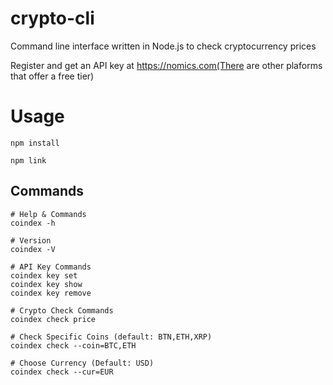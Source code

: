 # crypto-cli
Command line interface written in Node.js to check cryptocurrency prices

Register and get an API key at https://nomics.com(There are other plaforms that offer a free tier)

# Usage

```
npm install

npm link

```

## Commands

```
# Help & Commands
coindex -h

# Version
coindex -V

# API Key Commands
coindex key set
coindex key show
coindex key remove

# Crypto Check Commands
coindex check price

# Check Specific Coins (default: BTN,ETH,XRP)
coindex check --coin=BTC,ETH

# Choose Currency (Default: USD)
coindex check --cur=EUR

```

